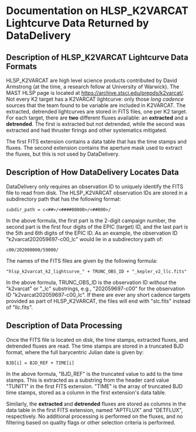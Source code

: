 # Documentation on HLSP_K2VARCAT Lightcurve Data Returned by DataDelivery

## Description of HLSP_K2VARCAT Lightcurve Data Formats

HLSP_K2VARCAT are high level science products contributed by David Armstrong (at the time, a research fellow at University of Warwick).  The MAST HLSP page is located at https://archive.stsci.edu/prepds/k2varcat/.  Not every K2 target has a K2VARCAT lightcurve: only those *long cadence* sources that the team found to be variable are included in K2VARCAT.  The extracted, detrended lightcurves are stored in FITS files, one per K2 target.  For each target, there are **two** different fluxes available:  an **extracted** and a **detrended**.  The first is extracted but not detrended, while the second was extracted and had thruster firings and other systematics mitigated.

The first FITS extension contains a data table that has the time stamps and fluxes.  The second extension contains the aperture mask used to extract the fluxes, but this is not used by DataDelivery.

## Description of How DataDelivery Locates Data

DataDelivery only requires an observation ID to uniquely identify the FITS file to read from disk.  The HLSP_K2VARCAT observation IDs are stored in a subdirectory path that has the following format:

    subdir_path = c<##>/<####00000>/<##000>/

In the above formula, the first part is the 2-digit campaign number, the second part is the first four digits of the EPIC (target) ID, and the last part is the 5th and 6th digits of the EPIC ID.  As an example, the observation ID "k2varcat202059697-c00_lc" would lie in a subdirectory path of:

    c00/202000000/59000/

The names of the FITS files are given by the following formula:

    "hlsp_k2varcat_k2_lightcurve_" + TRUNC_OBS_ID + "_kepler_v2_llc.fits"

In the above formula, TRUNC_OBS_ID is the observation ID *without* the "k2varcat" or "_lc" substrings, e.g., "202059697-c00" for the observation ID "k2varcat202059697-c00_lc".  If there are ever any short cadence targets provided as part of HLSP_K2VARCAT, the files will end with "slc.fits" instead of "llc.fits".

## Description of Data Processing

Once the FITS file is located on disk, the time stamps, extracted fluxes, and detrended fluxes are read.  The time stamps are stored in a truncated BJD format, where the full barycentric Julian date is given by:

    BJD[i] = BJD_REF + TIME[i]

In the above formula, "BJD_REF" is the truncated value to add to the time stamps.  This is extracted as a substring from the header card value "TUNIT1" in the first FITS extension.  "TIME" is the array of truncated BJD time stamps, stored as a column in the first extension's data table.

Similarly, the **extracted** and **detrended** fluxes are stored as columns in the data table in the first FITS extension, named "APTFLUX" and "DETFLUX", respectively.  No additional processing is performed on the fluxes, and no filtering based on quality flags or other selection criteria is performed.
